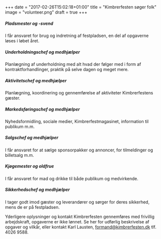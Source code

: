 +++
date = "2017-02-26T15:02:18+01:00"
title = "Kimbrerfesten søger folk"
image = "volunteer.png"
draft = true
+++

##### Pladsmester og -svend
I får ansvaret for brug og indretning af festpladsen, en del af opgaverne løses i løbet året.

##### Underholdningschef og medhjælper

Planlægning af underholdning med alt hvad der følger med i form af kontraktforhandlinger, praktik på selve dagen og meget mere.

##### Aktivitetschef og medhjælper
Planlægning, koordinering og gennemførelse af aktiviteter Kimbrerfestens gæster.

##### Markedsføringschef og medhjælper
Nyhedsformidling, sociale medier, Kimbrerfestmagasinet, information til publikum m.m.

##### Salgschef og medhjælper
I får ansvaret for at sælge sponsorpakker og annoncer, for tilmeldinger og billetsalg m.m.

##### Kjøgemester og oldfrue
I får ansvaret for mad og drikke til både publikum og medvirkende.

##### Sikkerhedschef og medhjælper
I tager godt imod gæster og leverandører og sørger for deres sikkerhed, mens de er på festpladsen.

Yderligere oplysninger og kontakt
Kimbrerfesten gennemføres med frivillig arbejdskraft, opgaverne er ikke lønnet.
Se her for udførlig beskrivelse af opgaver og vilkår,
eller kontakt Karl Lausten, formand@kimbrerfesten.dk tlf. 4026 9588.